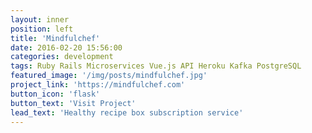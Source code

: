 ```yaml
---
layout: inner
position: left
title: 'Mindfulchef'
date: 2016-02-20 15:56:00
categories: development
tags: Ruby Rails Microservices Vue.js API Heroku Kafka PostgreSQL
featured_image: '/img/posts/mindfulchef.jpg'
project_link: 'https://mindfulchef.com'
button_icon: 'flask'
button_text: 'Visit Project'
lead_text: 'Healthy recipe box subscription service'
---
```

